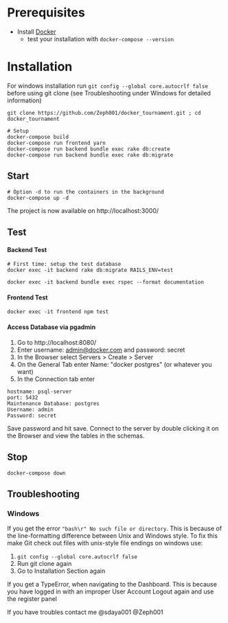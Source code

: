 # Prerequisites
* Install [Docker]( https://docs.docker.com/get-docker/)
    - test your installation with
    `docker-compose --version`


# Installation
For windows installation run `git config --global core.autocrlf false` before using git clone (see Troubleshooting under Windows for detailed information)
```shell
git clone https://github.com/Zeph001/docker_tournament.git ; cd docker_tournament

# Setup
docker-compose build
docker-compose run frontend yarn
docker-compose run backend bundle exec rake db:create
docker-compose run backend bundle exec rake db:migrate
```
## Start
```shell
# Option -d to run the containers in the background
docker-compose up -d
```
The project is now available on http://localhost:3000/

## Test

#### Backend Test
```shell
# First time: setup the test database
docker exec -it backend rake db:migrate RAILS_ENV=test

docker exec -it backend bundle exec rspec --format documentation
```
#### Frontend Test
```shell
docker exec -it frontend npm test
```

#### Access Database via pgadmin
1. Go to http://localhost:8080/
2. Enter username: admin@docker.com and password: secret 
3. In the Browser select Servers > Create > Server
4. On the General Tab enter Name: "docker postgres" (or whatever you want)
5. In the Connection tab enter 
```
hostname: psql-server
port: 5432
Maintenance Database: postgres
Username: admin
Password: secret
```
Save password and hit save. Connect to the server by double clicking it on the Browser and view the tables in the schemas.

## Stop
```shell
docker-compose down
```

## Troubleshooting
### Windows
If you get the error `"bash\r" No such file or directory`.
    This is because of the line-formatting difference between Unix and Windows style.
    To fix this make Git check out files with unix-style file endings on windows use:
   1. `git config --global core.autocrlf false`
   2. Run git clone again
   3. Go to Installation Section again

If you get a TypeError, when navigating to the Dashboard.
    This is because you have logged in with an improper User Account
    Logout again and use the register panel


If you have troubles contact me @sdaya001 @Zeph001